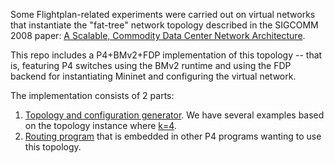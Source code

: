 Some Flightplan-related experiments were carried out on virtual networks that instantiate the
"fat-tree" network topology described in the SIGCOMM 2008 paper:
[A Scalable, Commodity Data Center Network Architecture](http://cseweb.ucsd.edu/~vahdat/papers/sigcomm08.pdf).

This repo includes a P4+BMv2+FDP implementation of this topology -- that is,
featuring P4 switches using the BMv2 runtime and using the FDP backend for
instantiating Mininet and configuring the virtual network.

The implementation consists of 2 parts:
1. [Topology and configuration generator](generate_alv_network.py). We have several examples based on the topology instance where [k=4](alv_k\=4.yml).
2. [Routing program](ALV.p4) that is embedded in other P4 programs wanting to use this topology.
